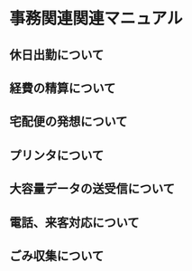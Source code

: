 # 事務関連関連マニュアル
## 休日出勤について
## 経費の精算について
## 宅配便の発想について
## プリンタについて
## 大容量データの送受信について
## 電話、来客対応について
## ごみ収集について
